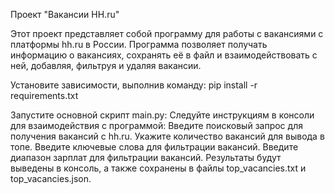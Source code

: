 Проект "Вакансии HH.ru"

Этот проект представляет собой программу для работы с вакансиями с платформы hh.ru в России. 
Программа позволяет получать информацию о вакансиях, сохранять её в файл и взаимодействовать с ней, добавляя, фильтруя и удаляя вакансии.

Установите зависимости, выполнив команду:
pip install -r requirements.txt

Запустите основной скрипт main.py:
Следуйте инструкциям в консоли для взаимодействия с программой:
Введите поисковый запрос для получения вакансий с hh.ru.
Укажите количество вакансий для вывода в топе.
Введите ключевые слова для фильтрации вакансий.
Введите диапазон зарплат для фильтрации вакансий.
Результаты будут выведены в консоль, а также сохранены в файлы top_vacancies.txt и top_vacancies.json.
